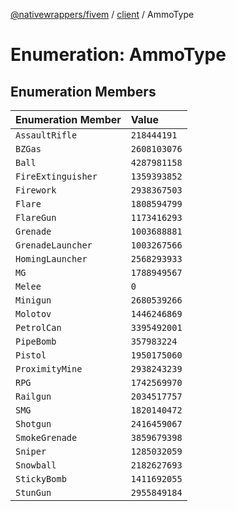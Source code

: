 [@nativewrappers/fivem](../../README.md) / [client](../README.md) / AmmoType

# Enumeration: AmmoType

## Enumeration Members

| Enumeration Member | Value |
| :------ | :------ |
| `AssaultRifle` | `218444191` |
| `BZGas` | `2608103076` |
| `Ball` | `4287981158` |
| `FireExtinguisher` | `1359393852` |
| `Firework` | `2938367503` |
| `Flare` | `1808594799` |
| `FlareGun` | `1173416293` |
| `Grenade` | `1003688881` |
| `GrenadeLauncher` | `1003267566` |
| `HomingLauncher` | `2568293933` |
| `MG` | `1788949567` |
| `Melee` | `0` |
| `Minigun` | `2680539266` |
| `Molotov` | `1446246869` |
| `PetrolCan` | `3395492001` |
| `PipeBomb` | `357983224` |
| `Pistol` | `1950175060` |
| `ProximityMine` | `2938243239` |
| `RPG` | `1742569970` |
| `Railgun` | `2034517757` |
| `SMG` | `1820140472` |
| `Shotgun` | `2416459067` |
| `SmokeGrenade` | `3859679398` |
| `Sniper` | `1285032059` |
| `Snowball` | `2182627693` |
| `StickyBomb` | `1411692055` |
| `StunGun` | `2955849184` |
